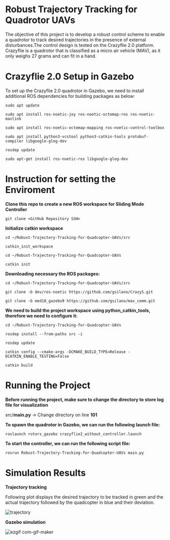 # Robust Trajectory Tracking for Quadrotor UAVs

The objective of this project is to develop a robust control scheme to enable a quadrotor to track
desired trajectories in the presence of external disturbances.The control design is tested on the Crazyflie 2.0 platform. Crazyflie is a quadrotor
that is classified as a micro air vehicle (MAV), as it only weighs 27 grams and can fit in a hand.

# Crazyflie 2.0 Setup in Gazebo

To set up the Crazyflie 2.0 quadrotor in Gazebo, we need to install additional ROS dependencies
for building packages as below:
```
sudo apt update
```
```
sudo apt install ros-noetic-joy ros-noetic-octomap-ros ros-noetic-mavlink
```
```
sudo apt install ros-noetic-octomap-mapping ros-noetic-control-toolbox
```
```
sudo apt install python3-vcstool python3-catkin-tools protobuf-compiler libgoogle-glog-dev
```
```
rosdep update
```
```
sudo apt-get install ros-noetic-ros libgoogle-glog-dev
```
# Instruction for setting the Enviroment 

**Clone this repo to create a new ROS workspace for Sliding Mode Controller**

```
git clone <GitHub Repository SSH>
```
**Initialize catkin workspace**

```
cd ~/Robust-Trajectory-Tracking-for-Quadcopter-UAVs/src
```

```
catkin_init_workspace
```
```
cd ~/Robust-Trajectory-Tracking-for-Quadcopter-UAVs
```
```
catkin init
```

**Downloading necessary the ROS packages:**

```
cd ~/Robust-Trajectory-Tracking-for-Quadcopter-UAVs/src
```
```
git clone -b dev/ros-noetic https://github.com/gsilano/CrazyS.git
```
```
git clone -b med18_gazebo9 https://github.com/gsilano/mav_comm.git
```

**We need to build the project workspace using python_catkin_tools, therefore we need to configure it:**
```
cd ~/Robust-Trajectory-Tracking-for-Quadcopter-UAVs
```
```
rosdep install --from-paths src -i
```
```
rosdep update
```
```
catkin config --cmake-args -DCMAKE_BUILD_TYPE=Release -DCATKIN_ENABLE_TESTING=False
```
```
catkin build
```
# Running the Project

**Before running the project, make sure to change the directory to store log file for visualization**

src/**main.py** -> Change directory on line **101**

**To spawn the quadrotor in Gazebo, we can run the following launch file:**

```
roslaunch rotors_gazebo crazyflie2_without_controller.launch
```
**To start the controller, we can run the following script file:**
```
rosrun Robust-Trajectory-Tracking-for-Quadcopter-UAVs main.py
```

# Simulation Results

**Trajectory tracking**

Following plot displays the desired trajectory to be tracked in green and the actual trajectory followed by the quadcopter in blue and their deviation.

![trajectory](https://user-images.githubusercontent.com/72921304/208376503-250e9ea8-881f-4274-8a5b-c75674691157.png)

**Gazebo simulation**

![ezgif com-gif-maker](https://user-images.githubusercontent.com/72921304/208376568-bcdbbdfb-691d-4f91-98c8-67eb480cf2fb.gif)
